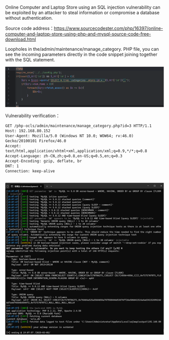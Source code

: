 

Online Computer and Laptop Store using an SQL injection vulnerability can be exploited by an attacker to steal information or compromise a database without authentication.





Source code address：https://www.sourcecodester.com/php/16397/online-computer-and-laptop-store-using-php-and-mysql-source-code-free-download.html



Loopholes in the/admin/maintenance/manage_category. PHP file, you can see the incoming parameters directly in the code snippet joining together with the SQL statement.

![image-20250326230106914](images/image-20250326230106914.png)



Vulnerability verification：

```
GET /php-ocls/admin/maintenance/manage_category.php?id=3 HTTP/1.1
Host: 192.168.80.152
User-Agent: Mozilla/5.0 (Windows NT 10.0; WOW64; rv:46.0) Gecko/20100101 Firefox/46.0
Accept: text/html,application/xhtml+xml,application/xml;q=0.9,*/*;q=0.8
Accept-Language: zh-CN,zh;q=0.8,en-US;q=0.5,en;q=0.3
Accept-Encoding: gzip, deflate, br
DNT: 1
Connection: keep-alive


```

 ![image-20250326230034179](images/image-20250326230034179.png)



































